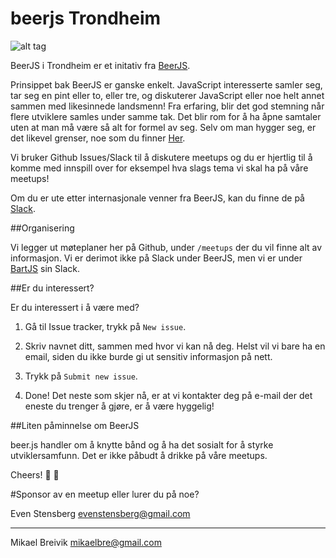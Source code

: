 # beerjs Trondheim

![alt tag](http://s18.postimg.org/ks9qddxd5/beart_JS.png)

BeerJS i Trondheim er et initativ fra [BeerJS](https://github.com/beerjs).

Prinsippet bak BeerJS er ganske enkelt. JavaScript interesserte samler seg, tar seg en pint eller to, eller tre, og diskuterer JavaScript eller noe helt annet sammen med likesinnede landsmenn! Fra erfaring, blir det god stemning når flere utviklere samles under samme tak. Det blir rom for å ha åpne samtaler uten at man må være så alt for formel av seg. Selv om man hygger seg, er det likevel grenser, noe som du finner [Her](citizencodeofconduct.org).

Vi bruker Github Issues/Slack til å diskutere meetups og du er hjertlig til å komme med innspill over for eksempel hva slags tema vi skal ha på våre meetups!

Om du er ute etter internasjonale venner fra BeerJS, kan du finne de på [Slack](https://beerjs-slack-invite.herokuapp.com/).

##Organisering

Vi legger ut møteplaner her på Github, under `/meetups` der du vil finne alt av informasjon. Vi er derimot ikke på Slack under BeerJS, men vi er under [BartJS](https://chat.bartjs.io/) sin Slack.

##Er du interessert?

Er du interessert i å være med?

1. Gå til Issue tracker, trykk på `New issue`.

2. Skriv navnet ditt, sammen med hvor vi kan nå deg. Helst vil vi bare ha en email, siden du ikke burde gi ut sensitiv informasjon på nett.

3. Trykk på `Submit new issue`.

4. Done! Det neste som skjer nå, er at vi kontakter deg på e-mail der det eneste du trenger å gjøre, er å være hyggelig!


##Liten påminnelse om BeerJS

beer.js handler om å knytte bånd og å ha det sosialt for å styrke utviklersamfunn. Det er ikke påbudt å drikke på våre meetups.

Cheers! :beer: :beers:

#Sponsor av en meetup eller lurer du på noe?

Even Stensberg <evenstensberg@gmail.com> 
*** 
Mikael Breivik <mikaelbre@gmail.com>
